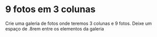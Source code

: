 # 9 fotos em 3 colunas

Crie uma galeria de fotos onde teremos 3 colunas e 9 fotos.
Deixe um espaço de .8rem entre os elementos da galeria
